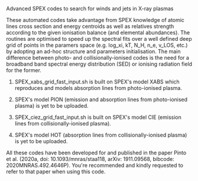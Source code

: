 Advanced SPEX codes to search for winds and jets in X-ray plasmas

These automated codes take advantage from SPEX knowledge of atomic lines cross section and energy centroids as well as relatives strength according to the given ionisation balance (and elemental abundances). The routines are optimised to speed up the spectral fits over a well defined deep grid of points in the paramers space (e.g. log_xi, kT, N_H, n_e, v_LOS, etc.) by adopting an ad-hoc structure and parameters initialisation. The main difference between photo- and collisionally-ionised codes is the need for a broadband band spectral energy distribution (SED) or ionising radiation field for the former.

1) SPEX_xabs_grid_fast_input.sh is built on SPEX's model XABS which reproduces and models absorption lines from photo-ionised plasma.

2) SPEX's model PION (emission and absorption lines from photo-ionised plasma) is yet to be uploaded.

3) SPEX_ciez_grid_fast_input.sh is built on SPEX's model CIE (emission lines from collisionally-ionised plasma).

4) SPEX's model HOT (absorption lines from collisionally-ionised plasma) is yet to be uploaded.

All these codes have been developed for and published in the paper Pinto et al. (2020a, doi: 10.1093/mnras/staa118, arXiv: 1911.09568, bibcode: 2020MNRAS.492.4646P). You're recommended and kindly requested to refer to that paper when using this code.
